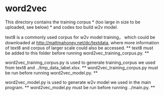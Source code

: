 # word2vec
This directory contains the training corpus * (too large in size to be uploaded, see below) * and codes too build w2v model.

text8 is a commonly used corpus for w2v model training， which could be downloaded at http://mattmahoney.net/dc/textdata, where more information of text8 and corpus of larger scale could also be accessed.
** text8 must be added to this folder before running word2vec_training_corpus.py. **

word2vec_training_corpus.py is used to generate training_corpus we used from text8 and ../tmp_data_label.xlsx.
** word2vec_training_corpus.py must be run before running word2vec_model.py. **

word2vec_model.py is used to generate w2v model we used in the main program.
** word2vec_model.py must be run before running ../main.py. **
